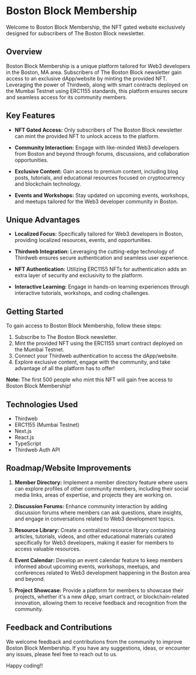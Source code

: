 # Boston Block Membership

Welcome to Boston Block Membership, the NFT gated website exclusively designed for subscribers of The Boston Block newsletter.

## Overview

Boston Block Membership is a unique platform tailored for Web3 developers in the Boston, MA area. Subscribers of The Boston Block newsletter gain access to an exclusive dApp/website by minting the provided NFT. Leveraging the power of Thirdweb, along with smart contracts deployed on the Mumbai Testnet using ERC1155 standards, this platform ensures secure and seamless access for its community members.

## Key Features

- **NFT Gated Access:** Only subscribers of The Boston Block newsletter can mint the provided NFT to unlock access to the platform.
- **Community Interaction:** Engage with like-minded Web3 developers from Boston and beyond through forums, discussions, and collaboration opportunities.

- **Exclusive Content:** Gain access to premium content, including blog posts, tutorials, and educational resources focused on cryptocurrency and blockchain technology.

- **Events and Workshops:** Stay updated on upcoming events, workshops, and meetups tailored for the Web3 developer community in Boston.

## Unique Advantages

- **Localized Focus:** Specifically tailored for Web3 developers in Boston, providing localized resources, events, and opportunities.

- **Thirdweb Integration:** Leveraging the cutting-edge technology of Thirdweb ensures secure authentication and seamless user experience.

- **NFT Authentication:** Utilizing ERC1155 NFTs for authentication adds an extra layer of security and exclusivity to the platform.

- **Interactive Learning:** Engage in hands-on learning experiences through interactive tutorials, workshops, and coding challenges.

## Getting Started

To gain access to Boston Block Membership, follow these steps:

1. Subscribe to The Boston Block newsletter.
2. Mint the provided NFT using the ERC1155 smart contract deployed on the Mumbai Testnet.
3. Connect your Thirdweb authentication to access the dApp/website.
4. Explore exclusive content, engage with the community, and take advantage of all the platform has to offer!

**Note:** The first 500 people who mint this NFT will gain free access to Boston Block Membership!

## Technologies Used

- Thirdweb
- ERC1155 (Mumbai Testnet)
- Next.js
- React.js
- TypeScript
- Thirdweb Auth API

## Roadmap/Website Improvements

1. **Member Directory:** Implement a member directory feature where users can explore profiles of other community members, including their social media links, areas of expertise, and projects they are working on.

2. **Discussion Forums:** Enhance community interaction by adding discussion forums where members can ask questions, share insights, and engage in conversations related to Web3 development topics.

3. **Resource Library:** Create a centralized resource library containing articles, tutorials, videos, and other educational materials curated specifically for Web3 developers, making it easier for members to access valuable resources.

4. **Event Calendar:** Develop an event calendar feature to keep members informed about upcoming events, workshops, meetups, and conferences related to Web3 development happening in the Boston area and beyond.

5. **Project Showcase:** Provide a platform for members to showcase their projects, whether it's a new dApp, smart contract, or blockchain-related innovation, allowing them to receive feedback and recognition from the community.

## Feedback and Contributions

We welcome feedback and contributions from the community to improve Boston Block Membership. If you have any suggestions, ideas, or encounter any issues, please feel free to reach out to us.

Happy coding!!

```


```
